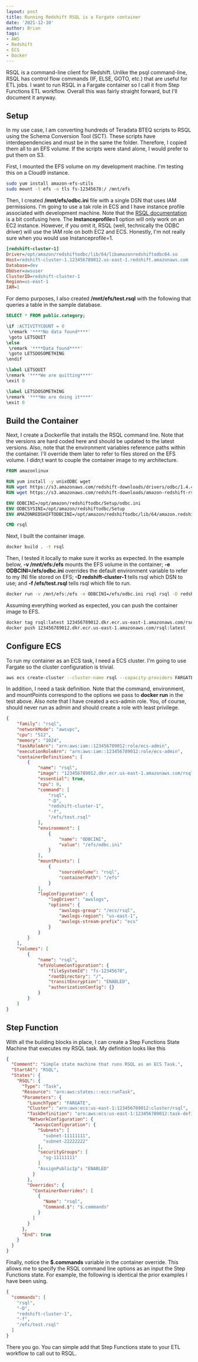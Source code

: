 ```yaml
---
layout: post
title: Running Redshift RSQL is a Fargate container
date: '2021-12-10'
author: Brian
tags: 
- AWS
- Redshift
- ECS
- Docker
---
```


RSQL is a command-line client for Redshift. Unlike the psql command-line, RSQL has control flow commands (IF, ELSE, GOTO, etc.) that are useful for ETL jobs. I want to run RSQL in a Fargate container so I call it from Step Functions ETL workflow. Overall this was fairly straight forward, but I'll document it anyway.


## Setup 

In my use case, I am converting hundreds of Teradata BTEQ scripts to RSQL using the Schema Conversion Tool (SCT). These scripts have interdependencies and must be in the same the folder. Therefore, I copied them all to an EFS volume. If the scripts were stand alone, I would prefer to put them on S3. 

First, I mounted the EFS volume on my development machine. I'm testing this on a Cloud9 instance.  

```bash
sudo yum install amazon-efs-utils
sudo mount -t efs -o tls fs-12345678:/ /mnt/efs
```

Then, I created **/mnt/efs/odbc.ini** file with a single DSN that uses IAM permissions. I'm going to use a tak role in ECS and I have instance profile associated with development machine. Note that the [RSQL documentation](https://docs.aws.amazon.com/redshift/latest/mgmt/rsql-query-tool-starting-tool-connection.html) is a bit confusing here. The **Instanceprofile=1** option will only work on an EC2 instance. However, if you omit it, RSQL (well, technically the ODBC driver) will use the IAM role on both EC2 and ECS. Honestly, I'm not really sure when you would use Instanceprofile=1. 

```INI
[redshift-cluster-1]
Driver=/opt/amazon/redshiftodbc/lib/64/libamazonredshiftodbc64.so
Host=redshift-cluster-1.123456789012.us-east-1.redshift.amazonaws.com
Database=dev
DbUser=awsuser
ClusterID=redshift-cluster-1
Region=us-east-1
IAM=1
```

For demo purposes, I also created **/mnt/efs/test.rsql** with the following that queries a table in the sample database.

```SQL
SELECT * FROM public.category;

\if :ACTIVITYCOUNT = 0
 \remark '****No data found****'
 \goto LETSQUIT 
\else
 \remark '****Data found****'
 \goto LETSDOSOMETHING 
\endif 

\label LETSQUIT 
\remark '****We are quitting****'
\exit 0 

\label LETSDOSOMETHING 
\remark '****We are doing it****'
\exit 0
```


## Build the Container

Next, I create a Dockerfile that installs the RSQL command line.  Note that the versions are hard coded here and should be updated to the latest versions. Also, note that the environment variables reference paths within the container. I'll override them later to refer to files stored on the EFS volume. I didn;t want to couple the container image to my architecture.     

```Dockerfile
FROM amazonlinux

RUN yum install -y unixODBC wget
RUN wget https://s3.amazonaws.com/redshift-downloads/drivers/odbc/1.4.40.1000/AmazonRedshiftODBC-64-bit-1.4.40.1000-1.x86_64.rpm -O AmazonRedshiftODBC.rpm && yum --nogpgcheck localinstall -y AmazonRedshiftODBC.rpm
RUN wget https://s3.amazonaws.com/redshift-downloads/amazon-redshift-rsql/1.0.1/AmazonRedshiftRsql-1.0.1-1.x86_64.rpm -O AmazonRedshiftRsql.rpm && rpm -i AmazonRedshiftRsql.rpm

ENV ODBCINI=/opt/amazon/redshiftodbc/Setup/odbc.ini
ENV ODBCSYSINI=/opt/amazon/redshiftodbc/Setup
ENV AMAZONREDSHIFTODBCINI=/opt/amazon/redshiftodbc/lib/64/amazon.redshiftodbc.ini

CMD rsql
```

Next, I built the container image. 

```Bash
docker build . -t rsql
```

Then, I tested it locally to make sure it works as expected. In the example below, **-v /mnt/efs:/efs** mounts the EFS volume in the container; **-e ODBCINI=/efs/odbc.ini** overrides the default environment variable to refer to my INI file stored on EFS; **-D redshift-cluster-1** tells rsql which DSN to use; and **-f /efs/test.rsql** tells rsql which file to run.

```bash
docker run -v /mnt/efs:/efs -e ODBCINI=/efs/odbc.ini rsql rsql -D redshift-cluster-1 -f /efs/test.rsql
```

Assuming everything worked as expected, you can push the container image to EFS. 

```bash
docker tag rsql:latest 123456789012.dkr.ecr.us-east-1.amazonaws.com/rsql:latest
docker push 123456789012.dkr.ecr.us-east-1.amazonaws.com/rsql:latest
```


## Configure ECS

To run my container as an ECS task, I need a ECS cluster. I'm going to use Fargate so the cluster configuration is trivial. 

```bash
aws ecs create-cluster --cluster-name rsql --capacity-providers FARGATE
```

In addition, I need a task definition. Note that the command, environment, and mountPoints correspond to the options we pass to **docker run** in the test above. Also note that I have created a ecs-admin role. You, of course, should never run as admin and should create a role with least privilege. 

```json
{
    "family": "rsql",
    "networkMode": "awsvpc",
    "cpu": "512",
    "memory": "1024",
    "taskRoleArn": "arn:aws:iam::123456789012:role/ecs-admin",
    "executionRoleArn": "arn:aws:iam::123456789012:role/ecs-admin",
    "containerDefinitions": [
        {
            "name": "rsql",
            "image": "123456789012.dkr.ecr.us-east-1.amazonaws.com/rsql:latest",
            "essential": true,
            "cpu": 0,
            "command": [
                "rsql",
                "-D",
                "redshift-cluster-1",
                "-f",
                "/efs/test.rsql"
            ],
            "environment": [
                {
                    "name": "ODBCINI",
                    "value": "/efs/odbc.ini"
                }
            ],
            "mountPoints": [
                {
                    "sourceVolume": "rsql",
                    "containerPath": "/efs"
                }
            ],
            "logConfiguration": {
                "logDriver": "awslogs",
                "options": {
                    "awslogs-group": "/ecs/rsql",
                    "awslogs-region": "us-east-1",
                    "awslogs-stream-prefix": "ecs"
                }
            }
        }
    ],
    "volumes": [
        {
            "name": "rsql",
            "efsVolumeConfiguration": {
                "fileSystemId": "fs-12345678",
                "rootDirectory": "/",
                "transitEncryption": "ENABLED",
                "authorizationConfig": {}
            }
        }
    ]
}
```


## Step Function 

With all the building blocks in place, I can create a Step Functions State Machine that executes my RSQL task. My definition looks like this

```json
{
  "Comment": "Simple state machine that runs RSQL as an ECS Task.",
  "StartAt": "RSQL",
  "States": {
    "RSQL": {
      "Type": "Task",
      "Resource": "arn:aws:states:::ecs:runTask",
      "Parameters": {
        "LaunchType": "FARGATE",
        "Cluster": "arn:aws:ecs:us-east-1:123456789012:cluster/rsql",
        "TaskDefinition": "arn:aws:ecs:us-east-1:123456789012:task-definition/rsql",
        "NetworkConfiguration": {
          "AwsvpcConfiguration": {
            "Subnets": [
              "subnet-11111111",
              "subnet-22222222"
            ],
            "securityGroups": [
              "sg-11111111"
            ]
            "AssignPublicIp": "ENABLED"
          }
        },
        "Overrides": {
          "ContainerOverrides": [
            {
              "Name": "rsql",
              "Command.$": "$.commands"
            }
          ]
        }
      },
      "End": true
    }
  }
}
```

Finally, notice the **$.commands** variable in the container override. This allows me to specify the RSQL command line options as an input the Step Functions state. For example, the following is identical the prior examples I have been using. 

```json
{
  "commands": [
    "rsql",
    "-D",
    "redshift-cluster-1",
    "-f",
    "/efs/test.rsql"
  ]
}
```

There you go. You can simple add that Step Functions state to your ETL workflow to call out to RSQL.  